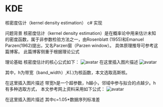 # KDE
核密度估计（kernel density estimation） c# 实现


问题背景
核密度估计（kernel density estimation）是在概率论中用来估计未知的密度函数，属于非参数检验方法之一，由Rosenblatt (1955)和Emanuel Parzen(1962)提出，又名Parzen窗（Parzen window）。
具体原理推导可参考这篇博客。
此篇博客侧重于根据理论公式 
 
理论基础
核密度估计的核心公式如下：
![avatar](https://img-blog.csdnimg.cn/20200603233541772.png?x-oss-process=image/watermark,type_ZmFuZ3poZW5naGVpdGk,shadow_10,text_aHR0cHM6Ly9ibG9nLmNzZG4ubmV0L2xyczEzNTMyODEwMDQ=,size_16,color_FFFFFF,t_70)
在这里插入图片描述
![avatar](https://img-blog.csdnimg.cn/20200603233837960.png,t_70)

其中，h为带宽（band_width）,K(.)为核函数，本文选取高斯核。

在这里插入图片描述
带宽h是一个超参数，h越小，邻域中参与拟合的点越少。h有多种选取方式，
本文参考网上资料采用如下公式：
![avatar](https://img-blog.csdnimg.cn/20200603234203527.png,t_70)

在这里插入图片描述
其中c=1.05*数据序列标准差
